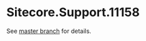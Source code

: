 # Sitecore.Support.11158

See [master branch](https://github.com/sitecoresupport/Sitecore.Support.11158) for details.